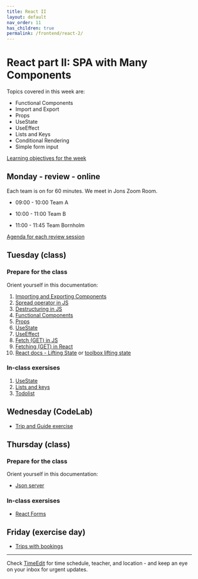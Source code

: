 ```yaml
---
title: React II
layout: default
nav_order: 11
has_children: true
permalink: /frontend/react-2/
---
```


# React part II: SPA with Many Components

Topics covered in this week are:

- Functional Components
- Import and Export
- Props
- UseState
- UseEffect
- Lists and Keys
- Conditional Rendering
- Simple form input

[Learning objectives for the week](./learningobjectives.md)

## Monday - review - online

Each team is on for 60 minutes. We meet in Jons Zoom Room.

- 09:00 - 10:00 Team A

- 10:00 - 11:00 Team B

- 11:00 - 11:45 Team Bornholm

[Agenda for each review session](./review_agenda.md)

## Tuesday (class)

### Prepare for the class

Orient yourself in this documentation:

1. [Importing and Exporting Components](https://react.dev/learn/importing-and-exporting-components)
2. [Spread operator in JS](../../toolbox/javascript/js_spread_operator.md)
3. [Destructuring in JS](../../toolbox/javascript/js_destructuring.md)
4. [Functional Components](../../toolbox/react/functional_components.md)
5. [Props](../../toolbox/react/props.md)
6. [UseState](../../toolbox/react/usestate.md)
7. [UseEffect](../../toolbox/react/useeffect.md)
8. [Fetch (GET) in JS](../../toolbox/javascript/js_fetch.md)
9. [Fetching (GET) in React](https://react.dev/reference/react/useEffect#fetching-data-with-effects)
10. [React docs - Lifting State](https://react.dev/learn/sharing-state-between-components) or [toolbox lifting state](../../toolbox/react/lifting_state.md)

### In-class exersises

1. [UseState](./exercises/react_state.md)
2. [Lists and keys](./exercises/react_lists.md)
3. [Todolist](./exercises/react_shared_state.md)

## Wednesday (CodeLab)

- [Trip and Guide exercise](./exercises/codelab.md)

## Thursday (class)

### Prepare for the class

Orient yourself in this documentation:

- [Json server](../../toolbox/react/json-server.md)

### In-class exersises

- [React Forms](./exercises/react_forms.md)

## Friday (exercise day)

- [Trips with bookings](./exercises/bookings.md)

<hr>

Check [TimeEdit](https://skema.cphbusiness.dk/) for time schedule, teacher, and location - and keep an eye on your inbox for urgent updates.
